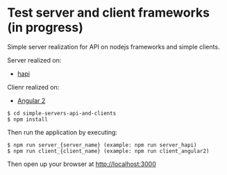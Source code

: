 # Test server and client frameworks (in progress)

Simple server realization for API on nodejs frameworks and simple clients.

Server realized on:
  - [hapi](http://hapijs.com/)
  
Clienr realized on:
  - [Angular 2](https://angular.io/)
  
```
$ cd simple-servers-api-and-clients
$ npm install
```

Then run the application by executing:

```
$ npm run server_{server_name} (example: npm run server_hapi)
$ npm run client_{client_name} (example: npm run client_angular2)
```

Then open up your browser at [http://localhost:3000](http://localhost:3000)
